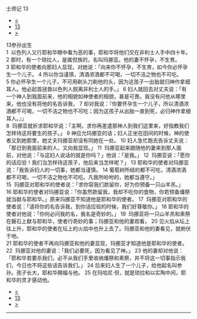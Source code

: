 ﻿





 士师记 13




* [<](bible/JDG12.md)
* [13](bible/JDG.md)
* [>](bible/JDG14.md)



 
13参孙出生  
1  以色列人又行耶和华眼中看为恶的事，耶和华将他们交在非利士人手中四十年。  
2 那时，有一个琐拉人，是属但族的，名叫玛挪亚。他的妻不怀孕，不生育。 
3 耶和华的使者向那妇人显现，对她说：「向来你不怀孕，不生育，如今你必怀孕生一个儿子。 
4 所以你当谨慎，清酒浓酒都不可喝，一切不洁之物也不可吃。 
5 你必怀孕生一个儿子，不可用剃头刀剃他的头，因为这孩子一出胎就归神作拿细耳人。他必起首拯救以色列人脱离非利士人的手。」 
6 妇人就回去对丈夫说：「有一个神人到我面前来，他的相貌如神使者的相貌，甚是可畏。我没有问他从哪里来，他也没有将他的名告诉我， 
7 却对我说：『你要怀孕生一个儿子，所以清酒浓酒都不可喝，一切不洁之物也不可吃；因为这孩子从出胎一直到死，必归神作拿细耳人。』」  
8  玛挪亚就祈求耶和华说：「主啊，求你再差遣那神人到我们这里来，好指教我们怎样待这将要生的孩子。」 
9 神应允玛挪亚的话；妇人正坐在田间的时候，神的使者又到她那里，她丈夫玛挪亚却没有同她在一处。 
10 妇人急忙跑去告诉丈夫说：「那日到我面前来的人，又向我显现。」 
11  玛挪亚起来跟随他的妻来到那人面前，对他说：「与这妇人说话的就是你吗？」他说：「是我。」 
12  玛挪亚说：「愿你的话应验！我们当怎样待这孩子，他后来当怎样呢？」 
13 耶和华的使者对玛挪亚说：「我告诉妇人的一切事，她都当谨慎。 
14 葡萄树所结的都不可吃，清酒浓酒都不可喝，一切不洁之物也不可吃。凡我所吩咐的，她都当遵守。」  
15  玛挪亚对耶和华的使者说：「求你容我们款留你，好为你预备一只山羊羔。」 
16 耶和华的使者对玛挪亚说：「你虽然款留我，我却不吃你的食物，你若预备燔祭就当献与耶和华。」原来玛挪亚不知道他是耶和华的使者。 
17  玛挪亚对耶和华的使者说：「请将你的名告诉我，到你话应验的时候，我们好尊敬你。」 
18 耶和华的使者对他说：「你何必问我的名，我名是奇妙的。」 
19  玛挪亚将一只山羊羔和素祭在磐石上献与耶和华，使者行奇妙的事；玛挪亚和他的妻观看， 
20 见火焰从坛上往上升，耶和华的使者在坛上的火焰中也升上去了。玛挪亚和他的妻看见，就俯伏于地。  
21 耶和华的使者不再向玛挪亚和他的妻显现，玛挪亚才知道他是耶和华的使者。 
22  玛挪亚对他的妻说：「我们必要死，因为看见了神。」 
23 他的妻却对他说：「耶和华若要杀我们，必不从我们手里收纳燔祭和素祭，并不将这一切事指示我们，今日也不将这些话告诉我们。」 
24 后来妇人生了一个儿子，给他起名叫参孙。孩子长大，耶和华赐福与他。 
25 在玛哈尼·但，就是琐拉和以实陶中间，耶和华的灵才感动他。 
* [<](bible/JDG12.md)
* [13](bible/JDG.md)
* [>](bible/JDG14.md)





---









